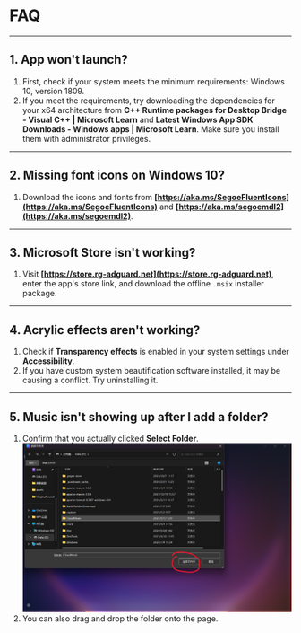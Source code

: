 # FAQ

---

## 1. App won't launch?

1.  First, check if your system meets the minimum requirements: Windows 10, version 1809.
2.  If you meet the requirements, try downloading the dependencies for your x64 architecture from **C++ Runtime packages for Desktop Bridge - Visual C++ | Microsoft Learn** and **Latest Windows App SDK Downloads - Windows apps | Microsoft Learn**. Make sure you install them with administrator privileges.

---

## 2. Missing font icons on Windows 10?

1.  Download the icons and fonts from **[https://aka.ms/SegoeFluentIcons](https://aka.ms/SegoeFluentIcons)** and **[https://aka.ms/segoemdl2](https://aka.ms/segoemdl2)**.

---

## 3. Microsoft Store isn't working?

1.  Visit **[https://store.rg-adguard.net](https://store.rg-adguard.net)**, enter the app's store link, and download the offline `.msix` installer package.

---

## 4. Acrylic effects aren't working?

1.  Check if **Transparency effects** is enabled in your system settings under **Accessibility**.
2.  If you have custom system beautification software installed, it may be causing a conflict. Try uninstalling it.

---

## 5. Music isn't showing up after I add a folder?

1.  Confirm that you actually clicked **Select Folder**.![](pic\QA5.png)
2.  You can also drag and drop the folder onto the page.